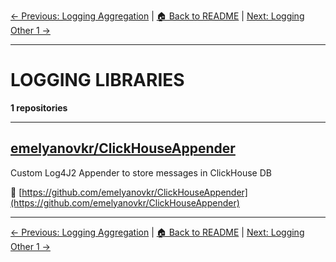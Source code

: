 [← Previous: Logging Aggregation](logging-aggregation.txt) | [🏠 Back to README](../README.md) | [Next: Logging Other 1 →](logging-other-1.txt)

---

# LOGGING LIBRARIES

**1 repositories**

---

## [emelyanovkr/ClickHouseAppender](https://github.com/emelyanovkr/ClickHouseAppender)

Custom Log4J2 Appender to store messages in ClickHouse DB

🔗 [https://github.com/emelyanovkr/ClickHouseAppender](https://github.com/emelyanovkr/ClickHouseAppender)

---


[← Previous: Logging Aggregation](logging-aggregation.txt) | [🏠 Back to README](../README.md) | [Next: Logging Other 1 →](logging-other-1.txt)
